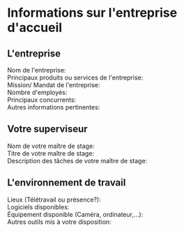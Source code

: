# Informations sur l'entreprise d'accueil
## L'entreprise    
Nom de l'entreprise:    
Principaux produits ou services de l'entreprise:    
Mission/ Mandat de l'entreprise:    
Nombre d'employés:         
Principaux concurrents:     
Autres informations pertinentes:    

## Votre superviseur     
Nom de votre maître de stage:     
Titre de votre maître de stage:    
Description des tâches de votre maître de stage:     

## L'environnement de travail     
Lieux (Télétravail ou présence?):   
Logiciels disponibles:     
Équipement disponible (Caméra, ordinateur,...):    
Autres outils mis à votre disposition:    
